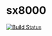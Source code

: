 # sx8000
[![Build Status][travis-icon]][travis-page]

[travis-page]:https://travis-ci.org/after-the-sunrise/sx8000
[travis-icon]:https://travis-ci.org/after-the-sunrise/sx8000.svg?branch=master
